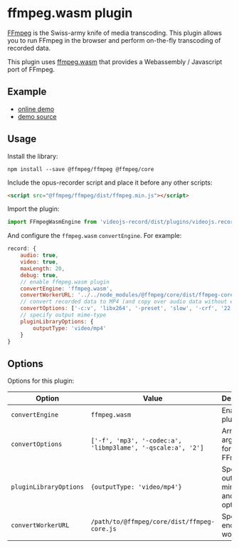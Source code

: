 # ffmpeg.wasm plugin

[FFmpeg](https://ffmpeg.org) is the Swiss-army knife of media transcoding. This plugin allows
you to run FFmpeg in the browser and perform on-the-fly transcoding of recorded data.

This plugin uses [ffmpeg.wasm](https://github.com/ffmpegwasm/ffmpeg.wasm) that provides a
Webassembly / Javascript port of FFmpeg.

## Example

- [online demo](https://collab-project.github.io/videojs-record/demo/video-only-ffmpegwasm.html)
- [demo source](https://github.com/collab-project/videojs-record/blob/master/examples/plugins/video-only-ffmpegwasm.html)

## Usage

Install the library:

```console
npm install --save @ffmpeg/ffmpeg @ffmpeg/core
```

Include the opus-recorder script and place it before any other scripts:

```html
<script src="@ffmpeg/ffmpeg/dist/ffmpeg.min.js"></script>
```

Import the plugin:

```javascript
import FFmpegWasmEngine from 'videojs-record/dist/plugins/videojs.record.ffmpeg-wasm.js';
```

And configure the `ffmpeg.wasm` `convertEngine`. For example:

```javascript
record: {
    audio: true,
    video: true,
    maxLength: 20,
    debug: true,
    // enable ffmpeg.wasm plugin
    convertEngine: 'ffmpeg.wasm',
    convertWorkerURL: '../../node_modules/@ffmpeg/core/dist/ffmpeg-core.js',
    // convert recorded data to MP4 (and copy over audio data without encoding)
    convertOptions: ['-c:v', 'libx264', '-preset', 'slow', '-crf', '22', '-c:a', 'copy', '-f', 'mp4'],
    // specify output mime-type
    pluginLibraryOptions: {
        outputType: 'video/mp4'
    }
}
```

## Options

Options for this plugin:

| Option | Value | Description |
| --- | --- | --- |
| `convertEngine` | `ffmpeg.wasm` | Enables the plugin. |
| `convertOptions` | `['-f', 'mp3', '-codec:a', 'libmp3lame', '-qscale:a', '2']` | Array of arguments for FFmpeg. |
| `pluginLibraryOptions` | `{outputType: 'video/mp4'}` | Specify output mime-type and other options. |
| `convertWorkerURL` | `/path/to/@ffmpeg/core/dist/ffmpeg-core.js` | Specify encoding worker. |
